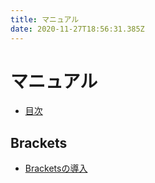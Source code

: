 ```yaml
---
title: マニュアル
date: 2020-11-27T18:56:31.385Z
---
```

# マニュアル

- [目次](README.md)

## Brackets

- [Bracketsの導入](brackets-setting.md)
